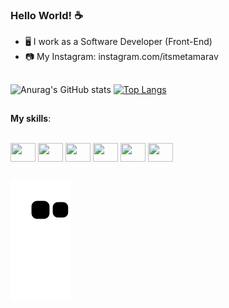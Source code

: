 ### Hello World! ☕

- 🖥️ I work as a Software Developer (Front-End)
- 📷 My Instagram: instagram.com/itsmetamarav

##

![Anurag's GitHub stats](https://github-readme-stats.vercel.app/api?username=tamaravoliveira&show_icons=true&bg_color=212121&title_color=DD2B3D&text_color=FFF&icon_color=F03F5D) [![Top Langs](https://github-readme-stats.vercel.app/api/top-langs/?username=tamaravoliveira&layout=compact&&bg_color=212121&title_color=DD2B3D&text_color=FFF&icon_color=F03F5D&)](https://github.com/tamaravoliveira/github-readme-stats)

##

<b>My skills</b>:

<div style="display: inline-block"><br>
<img align="center" width="40" height="30" src="https://cdn.jsdelivr.net/gh/devicons/devicon/icons/angularjs/angularjs-plain.svg"/>
<img align="center" width="40" height="30" src="https://cdn.jsdelivr.net/gh/devicons/devicon/icons/javascript/javascript-plain.svg"/>
<img align="center" width="40" height="30" src="https://cdn.jsdelivr.net/gh/devicons/devicon/icons/typescript/typescript-plain.svg" />
<img align="center" width="40" height="30" src="https://cdn.jsdelivr.net/gh/devicons/devicon/icons/html5/html5-plain.svg" />
<img align="center" width="40" height="30" src="https://cdn.jsdelivr.net/gh/devicons/devicon/icons/css3/css3-plain.svg" />
<img align="center" width="40" height="30" src="https://cdn.jsdelivr.net/gh/devicons/devicon/icons/git/git-plain.svg" />
</div>

##

![snake gif](https://github.com/tamaravoliveira/tamaravoliveira/blob/output/github-contribution-grid-snake.svg)
